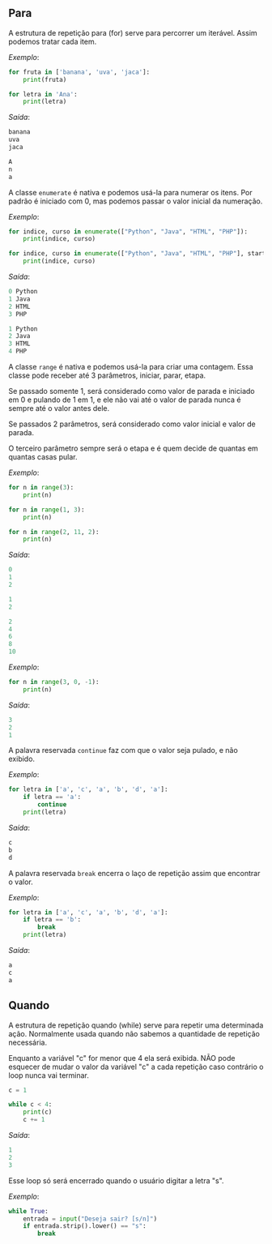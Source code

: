 ## Para

A estrutura de repetição para (for) serve para percorrer um iterável.
Assim podemos tratar cada item.

*Exemplo*:
~~~python
for fruta in ['banana', 'uva', 'jaca']:
    print(fruta)

for letra in 'Ana':
    print(letra)
~~~

*Saída*:
~~~python
banana
uva
jaca

A
n
a
~~~

A classe `enumerate` é nativa e podemos usá-la para numerar os itens.
Por padrão é iniciado com 0, mas podemos passar o valor inicial da numeração.

*Exemplo*:
~~~python
for indice, curso in enumerate(["Python", "Java", "HTML", "PHP"]):
    print(indice, curso)

for indice, curso in enumerate(["Python", "Java", "HTML", "PHP"], start=1):
    print(indice, curso)
~~~

*Saída*:
~~~python
0 Python
1 Java
2 HTML
3 PHP

1 Python
2 Java
3 HTML
4 PHP
~~~

A classe `range` é nativa e podemos usá-la para criar uma contagem.
Essa classe pode receber até 3 parâmetros, iniciar, parar, etapa.

Se passado somente 1, será considerado como valor de parada e iniciado em 0 e pulando de 1 em 1, e ele não vai até o valor de parada nunca é sempre até o valor antes dele.

Se passados 2 parâmetros, será considerado como valor inicial e valor de parada.

O terceiro parâmetro sempre será o etapa e é quem decide de quantas em quantas casas pular.

*Exemplo*:
~~~python
for n in range(3):
    print(n)

for n in range(1, 3):
    print(n)

for n in range(2, 11, 2):
    print(n)
~~~

*Saída*:
~~~python
0
1
2

1
2

2
4
6
8
10
~~~

*Exemplo*:
~~~python
for n in range(3, 0, -1):
    print(n)
~~~

*Saída*:
~~~python
3
2
1
~~~

A palavra reservada `continue` faz com que o valor seja pulado, e não exibido.

*Exemplo*:
~~~python
for letra in ['a', 'c', 'a', 'b', 'd', 'a']:
    if letra == 'a':
        continue
    print(letra)
~~~

*Saída*:
~~~python
c
b
d
~~~

A palavra reservada `break` encerra o laço de repetição assim que encontrar o valor.

*Exemplo*:
~~~python
for letra in ['a', 'c', 'a', 'b', 'd', 'a']:
    if letra == 'b':
        break
    print(letra)
~~~

*Saída*:
~~~python
a
c
a
~~~

## Quando

A estrutura de repetição quando (while) serve para repetir uma determinada ação.
Normalmente usada quando não sabemos a quantidade de repetição necessária.


Enquanto a variável "c" for menor que 4 ela será exibida.
NÃO pode esquecer de mudar o valor da variável "c" a cada repetição caso contrário o loop nunca vai terminar.

~~~python
c = 1

while c < 4:
    print(c)
    c += 1
~~~

*Saída*:
~~~python
1
2
3
~~~

Esse loop só será encerrado quando o usuário digitar a letra "s".

*Exemplo*:
~~~python
while True:
    entrada = input("Deseja sair? [s/n]")
    if entrada.strip().lower() == "s":
        break
~~~